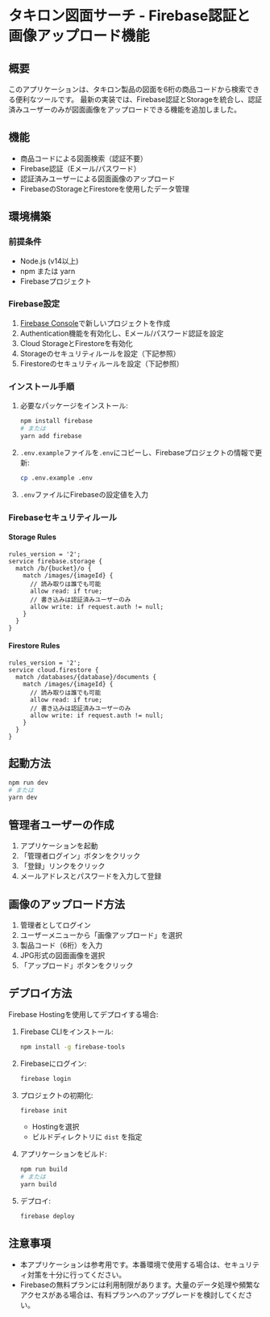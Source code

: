 # タキロン図面サーチ - Firebase認証と画像アップロード機能

## 概要
このアプリケーションは、タキロン製品の図面を6桁の商品コードから検索できる便利なツールです。
最新の実装では、Firebase認証とStorageを統合し、認証済みユーザーのみが図面画像をアップロードできる機能を追加しました。

## 機能
- 商品コードによる図面検索（認証不要）
- Firebase認証（Eメール/パスワード）
- 認証済みユーザーによる図面画像のアップロード
- FirebaseのStorageとFirestoreを使用したデータ管理

## 環境構築

### 前提条件
- Node.js (v14以上)
- npm または yarn
- Firebaseプロジェクト

### Firebase設定
1. [Firebase Console](https://console.firebase.google.com/)で新しいプロジェクトを作成
2. Authentication機能を有効化し、Eメール/パスワード認証を設定
3. Cloud StorageとFirestoreを有効化
4. Storageのセキュリティルールを設定（下記参照）
5. Firestoreのセキュリティルールを設定（下記参照）

### インストール手順
1. 必要なパッケージをインストール:
   ```bash
   npm install firebase
   # または
   yarn add firebase
   ```

2. `.env.example`ファイルを`.env`にコピーし、Firebaseプロジェクトの情報で更新:
   ```bash
   cp .env.example .env
   ```

3. `.env`ファイルにFirebaseの設定値を入力

### Firebaseセキュリティルール

#### Storage Rules
```
rules_version = '2';
service firebase.storage {
  match /b/{bucket}/o {
    match /images/{imageId} {
      // 読み取りは誰でも可能
      allow read: if true;
      // 書き込みは認証済みユーザーのみ
      allow write: if request.auth != null;
    }
  }
}
```

#### Firestore Rules
```
rules_version = '2';
service cloud.firestore {
  match /databases/{database}/documents {
    match /images/{imageId} {
      // 読み取りは誰でも可能
      allow read: if true;
      // 書き込みは認証済みユーザーのみ
      allow write: if request.auth != null;
    }
  }
}
```

## 起動方法
```bash
npm run dev
# または
yarn dev
```

## 管理者ユーザーの作成
1. アプリケーションを起動
2. 「管理者ログイン」ボタンをクリック
3. 「登録」リンクをクリック
4. メールアドレスとパスワードを入力して登録

## 画像のアップロード方法
1. 管理者としてログイン
2. ユーザーメニューから「画像アップロード」を選択
3. 製品コード（6桁）を入力
4. JPG形式の図面画像を選択
5. 「アップロード」ボタンをクリック

## デプロイ方法
Firebase Hostingを使用してデプロイする場合:

1. Firebase CLIをインストール:
   ```bash
   npm install -g firebase-tools
   ```

2. Firebaseにログイン:
   ```bash
   firebase login
   ```

3. プロジェクトの初期化:
   ```bash
   firebase init
   ```
   - Hostingを選択
   - ビルドディレクトリに `dist` を指定

4. アプリケーションをビルド:
   ```bash
   npm run build
   # または
   yarn build
   ```

5. デプロイ:
   ```bash
   firebase deploy
   ```

## 注意事項
- 本アプリケーションは参考用です。本番環境で使用する場合は、セキュリティ対策を十分に行ってください。
- Firebaseの無料プランには利用制限があります。大量のデータ処理や頻繁なアクセスがある場合は、有料プランへのアップグレードを検討してください。
